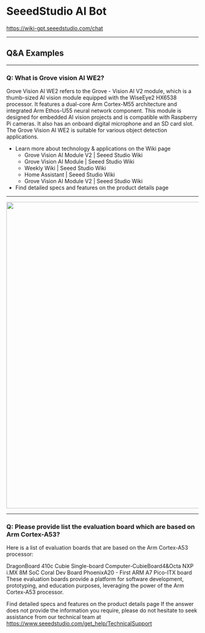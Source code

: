 # SeeedStudio AI Bot

https://wiki-gpt.seeedstudio.com/chat

---
## Q&A Examples

---
### Q: What is Grove vision AI WE2?
Grove Vision AI WE2 refers to the Grove - Vision AI V2 module, which is a thumb-sized AI vision module equipped with the WiseEye2 HX6538 processor. It features a dual-core Arm Cortex-M55 architecture and integrated Arm Ethos-U55 neural network component. This module is designed for embedded AI vision projects and is compatible with Raspberry Pi cameras. It also has an onboard digital microphone and an SD card slot. The Grove Vision AI WE2 is suitable for various object detection applications.

* Learn more about technology & applications on the Wiki page
  * Grove Vision AI Module V2 | Seeed Studio Wiki
  * Grove Vision AI Module | Seeed Studio Wiki
  * Weekly Wiki | Seeed Studio Wiki
  * Home Assistant | Seeed Studio Wiki
  * Grove Vision AI Module V2 | Seeed Studio Wiki
* Find detailed specs and features on the product details page

---
<img src="https://github.com/user-attachments/assets/345cc39d-d479-4e69-941e-5c8b4ff36813" width=800>

---
### Q: Please provide list the evaluation board which are based on Arm Cortex-A53?

Here is a list of evaluation boards that are based on the Arm Cortex-A53 processor:

DragonBoard 410c
Cubie Single-board Computer-CubieBoard4&Octa
NXP i.MX 8M SoC
Coral Dev Board
PhoenixA20 - First ARM A7 Pico-ITX board
These evaluation boards provide a platform for software development, prototyping, and education purposes, leveraging the power of the Arm Cortex-A53 processor.

Find detailed specs and features on the product details page
If the answer does not provide the information you require, please do not hesitate to seek assistance from our technical team at https://www.seeedstudio.com/get_help/TechnicalSupport
